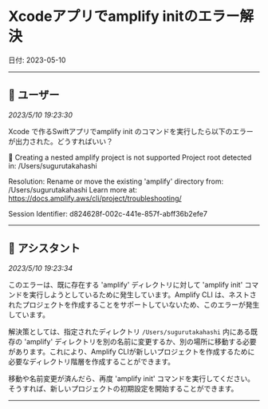 # Xcodeアプリでamplify initのエラー解決

日付: 2023-05-10

---

## 👤 ユーザー
*2023/5/10 19:23:30*

Xcode で作るSwiftアプリでamplify init のコマンドを実行したら以下のエラーが出力された。どうすればいい？

🛑 Creating a nested amplify project is not supported
Project root detected in: /Users/sugurutakahashi

Resolution: Rename or move the existing 'amplify' directory from: /Users/sugurutakahashi
Learn more at: https://docs.amplify.aws/cli/project/troubleshooting/

Session Identifier: d824628f-002c-441e-857f-abff36b2efe7

---

## 🤖 アシスタント
*2023/5/10 19:23:34*

このエラーは、既に存在する 'amplify' ディレクトリに対して 'amplify init' コマンドを実行しようとしているために発生しています。Amplify CLI は、ネストされたプロジェクトを作成することをサポートしていないため、このエラーが発生しています。

解決策としては、指定されたディレクトリ `/Users/sugurutakahashi` 内にある既存の 'amplify' ディレクトリを別の名前に変更するか、別の場所に移動する必要があります。これにより、Amplify CLIが新しいプロジェクトを作成するために必要なディレクトリ階層を作成することができます。

移動や名前変更が済んだら、再度 'amplify init' コマンドを実行してください。そうすれば、新しいプロジェクトの初期設定を開始することができます。

---
